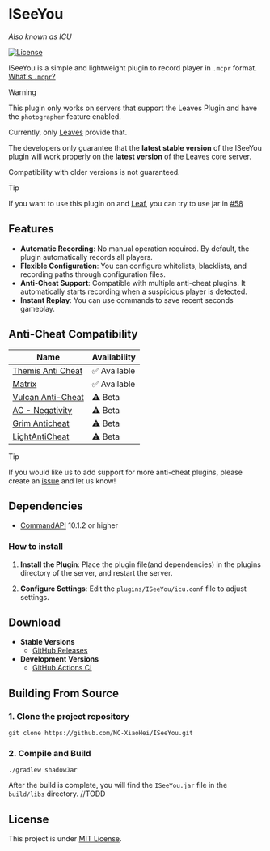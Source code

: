 # ISeeYou

_Also known as ICU_

[![License](https://img.shields.io/github/license/MC-XiaoHei/ISeeYou)](LICENSE)

ISeeYou is a simple and lightweight plugin to record player in `.mcpr` format. [What's `.mcpr`?](https://github.com/ReplayMod/ReplayMod)

> [!WARNING]
> This plugin only works on servers that support the Leaves Plugin and have the `photographer` feature enabled.
> 
> Currently, only [Leaves](https://github.com/LeavesMC/Leaves) provide that.
>
> The developers only guarantee that the **latest stable version** of the ISeeYou plugin will work properly on the **latest version** of the Leaves core server.
> 
> Compatibility with older versions is not guaranteed.

> [!TIP]
> If you want to use this plugin on  and [Leaf](https://github.com/Winds-Studio/Leaf), you can try to use jar in [#58](https://github.com/MC-XiaoHei/ISeeYou/pull/58)

## Features

- **Automatic Recording**: No manual operation required. By default, the plugin automatically records all players.
- **Flexible Configuration**: You can configure whitelists, blacklists, and recording paths through configuration files.
- **Anti-Cheat Support**: Compatible with multiple anti-cheat plugins. It automatically starts recording when a
  suspicious player is detected.
- **Instant Replay**: You can use commands to save recent seconds gameplay.

## Anti-Cheat Compatibility

| Name                                                                                                                                          | Availability |
|-----------------------------------------------------------------------------------------------------------------------------------------------|--------------|
| [Themis Anti Cheat](https://www.spigotmc.org/resources/themis-anti-cheat-1-17-1-20-bedrock-support-paper-compatibility-free-optimized.90766/) | ✅ Available  |
| [Matrix](https://matrix.rip/)                                                                                                                 | ✅ Available  |
| [Vulcan Anti-Cheat](https://www.spigotmc.org/resources/vulcan-anti-cheat-advanced-cheat-detection-1-7-1-20-4.83626/)                          | ⚠️ Beta      |
| [AC - Negativity](https://www.spigotmc.org/resources/ac-negativity-spigot-1-8-1-20-bungeecord-velocity.48399/)                                | ⚠️ Beta      |
| [Grim Anticheat](https://www.spigotmc.org/resources/grim-anticheat.99923/)                                                                    | ⚠️ Beta      |
| [LightAntiCheat](https://github.com/tiredvekster/LightAntiCheat)                                                                              | ⚠️ Beta      |

> [!TIP]
> If you would like us to add support for more anti-cheat plugins, please create
> an [issue](https://github.com/MC-XiaoHei/ISeeYou/issues) and let us know!

## Dependencies

* [CommandAPI](https://docs.commandapi.dev/) 10.1.2 or higher

### How to install

1. **Install the Plugin**: Place the plugin file(and dependencies) in the plugins directory of the server, and restart the server.

2. **Configure Settings**: Edit the `plugins/ISeeYou/icu.conf` file to adjust settings.

## Download

- **Stable Versions**
    - [GitHub Releases](https://github.com/MC-XiaoHei/ISeeYou/releases)
- **Development Versions**
    - [GitHub Actions CI](https://github.com/MC-XiaoHei/ISeeYou/actions/workflows/dev-build.yml?query=is%3Asuccess)

## Building From Source

### 1. Clone the project repository

```shell
git clone https://github.com/MC-XiaoHei/ISeeYou.git
```

### 2. Compile and Build

```shell
./gradlew shadowJar
```

After the build is complete, you will find the `ISeeYou.jar` file in the `build/libs` directory. //TODD

## License

This project is under [MIT License](LICENSE).
